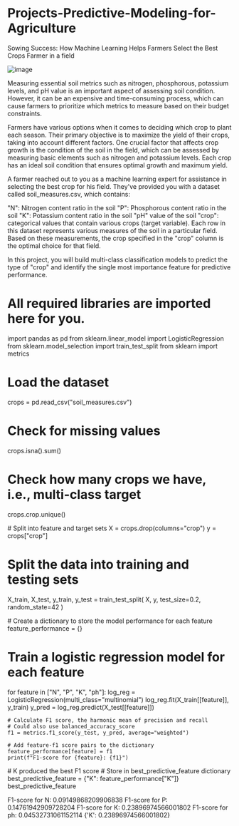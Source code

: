 # Projects-Predictive-Modeling-for-Agriculture

Sowing Success: How Machine Learning Helps Farmers Select the Best Crops
Farmer in a field

![image](https://github.com/user-attachments/assets/5dee5640-9278-451a-915e-06cd7f076132)


Measuring essential soil metrics such as nitrogen, phosphorous, potassium levels, and pH value is an important aspect of assessing soil condition. However, it can be an expensive and time-consuming process, which can cause farmers to prioritize which metrics to measure based on their budget constraints.

Farmers have various options when it comes to deciding which crop to plant each season. Their primary objective is to maximize the yield of their crops, taking into account different factors. One crucial factor that affects crop growth is the condition of the soil in the field, which can be assessed by measuring basic elements such as nitrogen and potassium levels. Each crop has an ideal soil condition that ensures optimal growth and maximum yield.

A farmer reached out to you as a machine learning expert for assistance in selecting the best crop for his field. They've provided you with a dataset called soil_measures.csv, which contains:

"N": Nitrogen content ratio in the soil
"P": Phosphorous content ratio in the soil
"K": Potassium content ratio in the soil
"pH" value of the soil
"crop": categorical values that contain various crops (target variable).
Each row in this dataset represents various measures of the soil in a particular field. Based on these measurements, the crop specified in the "crop" column is the optimal choice for that field.

In this project, you will build multi-class classification models to predict the type of "crop" and identify the single most importance feature for predictive performance.



# All required libraries are imported here for you.
import pandas as pd
from sklearn.linear_model import LogisticRegression
from sklearn.model_selection import train_test_split
from sklearn import metrics

# Load the dataset
crops = pd.read_csv("soil_measures.csv")

# Check for missing values
crops.isna().sum()

# Check how many crops we have, i.e., multi-class target
crops.crop.unique()

# Split into feature and target sets
X = crops.drop(columns="crop")
y = crops["crop"]

# Split the data into training and testing sets
X_train, X_test, y_train, y_test = train_test_split(
    X,
    y,
    test_size=0.2,
    random_state=42
)

# Create a dictionary to store the model performance for each feature
feature_performance = {}

# Train a logistic regression model for each feature
for feature in ["N", "P", "K", "ph"]:
    log_reg = LogisticRegression(multi_class="multinomial")
    log_reg.fit(X_train[[feature]], y_train)
    y_pred = log_reg.predict(X_test[[feature]])
    
    # Calculate F1 score, the harmonic mean of precision and recall
    # Could also use balanced_accuracy_score
    f1 = metrics.f1_score(y_test, y_pred, average="weighted")
    
    # Add feature-f1 score pairs to the dictionary
    feature_performance[feature] = f1
    print(f"F1-score for {feature}: {f1}")

# K produced the best F1 score
# Store in best_predictive_feature dictionary
best_predictive_feature = {"K": feature_performance["K"]}
best_predictive_feature



F1-score for N: 0.09149868209906838
F1-score for P: 0.14761942909728204
F1-score for K: 0.23896974566001802
F1-score for ph: 0.04532731061152114
{'K': 0.23896974566001802}

